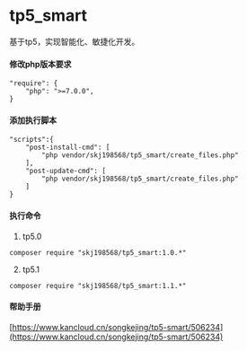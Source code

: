 # tp5_smart
基于tp5，实现智能化、敏捷化开发。
#### 修改php版本要求
```
"require": {
    "php": ">=7.0.0",
}
```
#### 添加执行脚本
```
"scripts":{
    "post-install-cmd": [
        "php vendor/skj198568/tp5_smart/create_files.php"
    ],
    "post-update-cmd": [
        "php vendor/skj198568/tp5_smart/create_files.php"
    ]
}
```
#### 执行命令
1. tp5.0
```
composer require "skj198568/tp5_smart:1.0.*"
```
2. tp5.1
```
composer require "skj198568/tp5_smart:1.1.*"
```
#### 帮助手册
[https://www.kancloud.cn/songkejing/tp5-smart/506234](https://www.kancloud.cn/songkejing/tp5-smart/506234)
